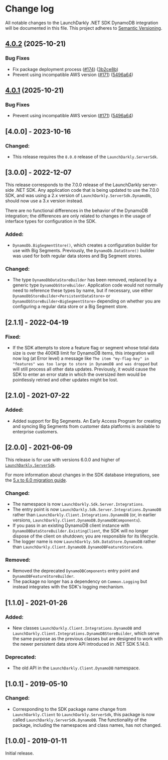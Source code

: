 # Change log

All notable changes to the LaunchDarkly .NET SDK DynamoDB integration will be documented in this file. This project adheres to [Semantic Versioning](http://semver.org).

## [4.0.2](https://github.com/launchdarkly/dotnet-core/compare/LaunchDarkly.ServerSdk.DynamoDB-v4.0.1...LaunchDarkly.ServerSdk.DynamoDB-v4.0.2) (2025-10-21)


### Bug Fixes

* Fix package deployment process ([#174](https://github.com/launchdarkly/dotnet-core/issues/174)) ([3b2ce8b](https://github.com/launchdarkly/dotnet-core/commit/3b2ce8b88610f12b94d79c815eeba6a49f9cbeed))
* Prevent using incompatible AWS version ([#171](https://github.com/launchdarkly/dotnet-core/issues/171)) ([5496a64](https://github.com/launchdarkly/dotnet-core/commit/5496a64bedc2bc25fdf8ca9757345de25b67f38f))

## [4.0.1](https://github.com/launchdarkly/dotnet-core/compare/LaunchDarkly.ServerSdk.DynamoDb-v4.0.0...LaunchDarkly.ServerSdk.DynamoDb-v4.0.1) (2025-10-21)


### Bug Fixes

* Prevent using incompatible AWS version ([#171](https://github.com/launchdarkly/dotnet-core/issues/171)) ([5496a64](https://github.com/launchdarkly/dotnet-core/commit/5496a64bedc2bc25fdf8ca9757345de25b67f38f))

## [4.0.0] - 2023-10-16
### Changed:
- This release requires the `8.0.0` release of the `LaunchDarkly.ServerSdk`.

## [3.0.0] - 2022-12-07
This release corresponds to the 7.0.0 release of the LaunchDarkly server-side .NET SDK. Any application code that is being updated to use the 7.0.0 SDK, and was using a 2.x version of `LaunchDarkly.ServerSdk.DynamoDb`, should now use a 3.x version instead.

There are no functional differences in the behavior of the DynamoDB integration; the differences are only related to changes in the usage of interface types for configuration in the SDK.

### Added:
- `DynamoDb.BigSegmentStore()`, which creates a configuration builder for use with Big Segments. Previously, the `DynamoDb.DataStore()` builder was used for both regular data stores and Big Segment stores.

### Changed:
- The type `DynamoDbDataStoreBuilder` has been removed, replaced by a generic type `DynamoDbStoreBuilder`. Application code would not normally need to reference these types by name, but if necessary, use either `DynamoDbStoreBuilder<PersistentDataStore>` or `DynamoDbStoreBuilder<BigSegmentStore>` depending on whether you are configuring a regular data store or a Big Segment store.

## [2.1.1] - 2022-04-19
### Fixed:
- If the SDK attempts to store a feature flag or segment whose total data size is over the 400KB limit for DynamoDB items, this integration will now log (at Error level) a message like `The item "my-flag-key" in "features" was too large to store in DynamoDB and was dropped` but will still process all other data updates. Previously, it would cause the SDK to enter an error state in which the oversized item would be pointlessly retried and other updates might be lost.

## [2.1.0] - 2021-07-22
### Added:
- Added support for Big Segments. An Early Access Program for creating and syncing Big Segments from customer data platforms is available to enterprise customers.

## [2.0.0] - 2021-06-09
This release is for use with versions 6.0.0 and higher of [`LaunchDarkly.ServerSdk`](https://github.com/launchdarkly/dotnet-server-sdk).

For more information about changes in the SDK database integrations, see the [5.x to 6.0 migration guide](https://docs-stg.launchdarkly.com/252/sdk/server-side/dotnet/migration-5-to-6).

### Changed:
- The namespace is now `LaunchDarkly.Sdk.Server.Integrations`.
- The entry point is now `LaunchDarkly.Sdk.Server.Integrations.DynamoDB` rather than `LaunchDarkly.Client.Integrations.DynamoDB` (or, in earlier versions, `LaunchDarkly.Client.DynamoDB.DynamoDBComponents`).
- If you pass in an existing DynamoDB client instance with `DynamoDBDataStoreBuilder.ExistingClient`, the SDK will no longer dispose of the client on shutdown; you are responsible for its lifecycle.
- The logger name is now `LaunchDarkly.Sdk.DataStore.DynamoDB` rather than `LaunchDarkly.Client.DynamoDB.DynamoDBFeatureStoreCore`.

### Removed:
- Removed the deprecated `DynamoDBComponents` entry point and `DynamoDBFeatureStoreBuilder`.
- The package no longer has a dependency on `Common.Logging` but instead integrates with the SDK&#39;s logging mechanism.

## [1.1.0] - 2021-01-26
### Added:
- New classes `LaunchDarkly.Client.Integrations.DynamoDB` and `LaunchDarkly.Client.Integrations.DynamoDBStoreBuilder`, which serve the same purpose as the previous classes but are designed to work with the newer persistent data store API introduced in .NET SDK 5.14.0.

### Deprecated:
- The old API in the `LaunchDarkly.Client.DynamoDB` namespace.

## [1.0.1] - 2019-05-10
### Changed:
- Corresponding to the SDK package name change from `LaunchDarkly.Client` to `LaunchDarkly.ServerSdk`, this package is now called `LaunchDarkly.ServerSdk.DynamoDB`. The functionality of the package, including the namespaces and class names, has not changed.

## [1.0.0] - 2019-01-11

Initial release.
